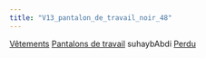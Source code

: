 ```yaml
---
title: "V13_pantalon_de_travail_noir_48"
---
```


[Vêtements](notes/equipements/L_Vetements.md) [Pantalons de travail](notes/equipements/vetements/V_PantalonsDeTravail.md) suhaybAbdi [Perdu](notes/statut/S_Perdu.md)